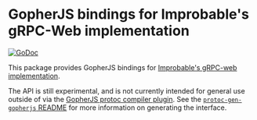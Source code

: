 # GopherJS bindings for Improbable's gRPC-Web implementation

[![GoDoc](https://godoc.org/github.com/johanbrandhorst/protobuf/grpcweb?status.svg)](https://godoc.org/github.com/johanbrandhorst/protobuf/grpcweb)

This package provides GopherJS bindings for [Improbable's gRPC-web implementation](https://github.com/improbable-eng/grpc-web/).

The API is still experimental, and is not currently intended for general use outside
of via the [GopherJS protoc compiler plugin](https://github.com/johanbrandhorst/protobuf/tree/master/protoc-gen-gopherjs).
See the [`protoc-gen-gopherjs` README](https://github.com/johanbrandhorst/protobuf/tree/master/protoc-gen-gopherjs/README.md)
for more information on generating the interface.
